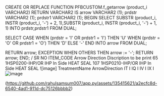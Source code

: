 CREATE OR REPLACE FUNCTION PFBCUSTOM.f_getarrow (product_i VARCHAR2)
   RETURN VARCHAR2
IS
   arrow    VARCHAR2 (1);
   prdstr   VARCHAR2 (1);
   prdstr1  VARCHAR2 (1);
BEGIN
   SELECT   SUBSTR (product_i, INSTR (product_i, '-') + 2, 1),SUBSTR (product_i, INSTR (product_i, '-') + 1, 1)
     INTO   prdstr,prdstr1
     FROM   DUAL;

   SELECT   CASE
               WHEN (prdstr = 'I' OR prdstr1 = 'I') THEN 'U'
               WHEN (prdstr = 'O' OR prdstr1 = 'O') THEN 'D'
               ELSE '-'
            END
     INTO   arrow
     FROM   DUAL;

   RETURN arrow;
EXCEPTION
   WHEN OTHERS
   THEN
      arrow := '-';
      RETURN arrow;
END;
/
SR NO	ITEM_CODE		Arrow Direction	Discription to be print 
65	1HSP0200-IHP/OR	IHP	In Side	HEAT SEAL
107	1HSP0210-IHP/OR	IHP	In Side	HEAT SEAL
![image]
TreatmentName	ArrowDirection
IT	I
IQ	I
IV	I
IX	I
![image](https://github.com/rahulsamsum007/app.py/assets/135415621/f2bbb691-7b1c-4c64-a7b6-ce24c1fb62f7)

(https://github.com/rahulsamsum007/app.py/assets/135415621/a2ecfc8d-6540-4ad1-911d-dc75126bbbb2)

